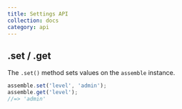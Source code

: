 ```yaml
---
title: Settings API
collection: docs
category: api
---
```


## .set / .get

The `.set()` method sets values on the `assemble` instance.

```js
assemble.set('level', 'admin');
assemble.get('level');
//=> 'admin'
```
